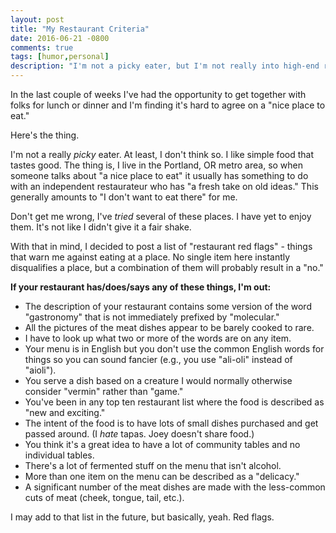 ```yaml
---
layout: post
title: "My Restaurant Criteria"
date: 2016-06-21 -0800
comments: true
tags: [humor,personal]
description: "I'm not a picky eater, but I'm not really into high-end restaurants. Here's why."
---
```

In the last couple of weeks I've had the opportunity to get together with folks for lunch or dinner and I'm finding it's hard to agree on a "nice place to eat."

Here's the thing.

I'm not a really _picky_ eater. At least, I don't think so. I like simple food that tastes good. The thing is, I live in the Portland, OR metro area, so when someone talks about "a nice place to eat" it usually has something to do with an independent restaurateur who has "a fresh take on old ideas." This generally amounts to "I don't want to eat there" for me.

Don't get me wrong, I've _tried_ several of these places. I have yet to enjoy them. It's not like I didn't give it a fair shake.

With that in mind, I decided to post a list of "restaurant red flags" - things that warn me against eating at a place. No single item here instantly disqualifies a place, but a combination of them will probably result in a "no."

**If your restaurant has/does/says any of these things, I'm out:**

- The description of your restaurant contains some version of the word "gastronomy" that is not immediately prefixed by "molecular."
- All the pictures of the meat dishes appear to be barely cooked to rare.
- I have to look up what two or more of the words are on any item.
- Your menu is in English but you don't use the common English words for things so you can sound fancier (e.g., you use "ali-oli" instead of "aioli").
- You serve a dish based on a creature I would normally otherwise consider "vermin" rather than "game."
- You've been in any top ten restaurant list where the food is described as "new and exciting."
- The intent of the food is to have lots of small dishes purchased and get passed around. (I _hate_ tapas. Joey doesn't share food.)
- You think it's a great idea to have a lot of community tables and no individual tables.
- There's a lot of fermented stuff on the menu that isn't alcohol.
- More than one item on the menu can be described as a "delicacy."
- A significant number of the meat dishes are made with the less-common cuts of meat (cheek, tongue, tail, etc.).

I may add to that list in the future, but basically, yeah. Red flags.
